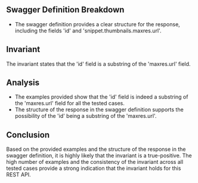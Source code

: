 ## Swagger Definition Breakdown
- The swagger definition provides a clear structure for the response, including the fields 'id' and 'snippet.thumbnails.maxres.url'.

## Invariant
The invariant states that the 'id' field is a substring of the 'maxres.url' field.

## Analysis
- The examples provided show that the 'id' field is indeed a substring of the 'maxres.url' field for all the tested cases.
- The structure of the response in the swagger definition supports the possibility of the 'id' being a substring of the 'maxres.url'.

## Conclusion
Based on the provided examples and the structure of the response in the swagger definition, it is highly likely that the invariant is a true-positive. The high number of examples and the consistency of the invariant across all tested cases provide a strong indication that the invariant holds for this REST API.
